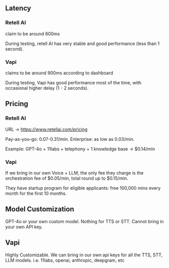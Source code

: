 ## Latency

### Retell AI

claim to be around 600ms

During testing, retell AI has very stable and good performance (less than 1 second).

### Vapi

claims to be around 900ms according to dashboard

During testing, Vapi has good performance most of the time, with occasional higher delay (1 - 2 seconds).

## Pricing

### Retell AI

URL -> https://www.retellai.com/pricing

Pay-as-you-go: 0.07-0.31/min. Enterprise: as low as 0.03/min.

Example: GPT-4o + 11labs + telephony + 1 knowledge base -> $0.14/min

### Vapi

If we bring in our own Voice + LLM, the only fee they charge is the orchestration fee of $0.05/min, total round up to $0.15/min.

They have startup program for eligible applicants: free 100,000 mins every month for the first 10 months.

## Model Customization

GPT-4o or your own custom model. Nothing for TTS or STT. Cannot bring in your own API key.

## Vapi

Highly Customizable. We can bring in our own api keys for all the TTS, STT, LLM models. i.e. 11labs, openai, anthropic, deepgram, etc
